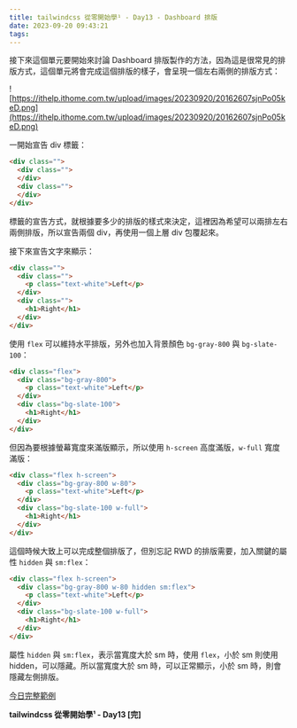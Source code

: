 ```yaml
---
title: tailwindcss 從零開始學¹ - Day13 - Dashboard 排版
date: 2023-09-20 09:43:21
tags:
---
```

接下來這個單元要開始來討論 Dashboard 排版製作的方法，因為這是很常見的排版方式，這個單元將會完成這個排版的樣子，會呈現一個左右兩側的排版方式：

![https://ithelp.ithome.com.tw/upload/images/20230920/20162607sjnPo05keD.png](https://ithelp.ithome.com.tw/upload/images/20230920/20162607sjnPo05keD.png)

一開始宣告 div 標籤：

```html
<div class="">
  <div class="">
  </div>
  <div class="">
  </div>
</div>
```

標籤的宣告方式，就根據要多少的排版的樣式來決定，這裡因為希望可以兩排左右兩側排版，所以宣告兩個 div，再使用一個上層 div 包覆起來。

接下來宣告文字來顯示：

```html
<div class="">
  <div class="">
    <p class="text-white">Left</p>
  </div>
  <div class="">
    <h1>Right</h1>
  </div>
</div>
```

使用 `flex` 可以維持水平排版，另外也加入背景顏色 `bg-gray-800` 與 `bg-slate-100`：

```html
<div class="flex">
  <div class="bg-gray-800">
    <p class="text-white">Left</p>
  </div>
  <div class="bg-slate-100">
    <h1>Right</h1>
  </div>
</div>
```

但因為要根據螢幕寬度來滿版顯示，所以使用 `h-screen` 高度滿版，`w-full` 寬度滿版：

```html
<div class="flex h-screen">
  <div class="bg-gray-800 w-80">
    <p class="text-white">Left</p>
  </div>
  <div class="bg-slate-100 w-full">
    <h1>Right</h1>
  </div>
</div>
```

這個時候大致上可以完成整個排版了，但別忘記 RWD 的排版需要，加入關鍵的屬性 `hidden` 與 `sm:flex`：

```html
<div class="flex h-screen">
  <div class="bg-gray-800 w-80 hidden sm:flex">
    <p class="text-white">Left</p>
  </div>
  <div class="bg-slate-100 w-full">
    <h1>Right</h1>
  </div>
</div>
```

屬性 `hidden` 與 `sm:flex`，表示當寬度大於 sm 時，使用 `flex`，小於 sm 則使用 hidden，可以隱藏。所以當寬度大於 sm 時，可以正常顯示，小於 sm 時，則會隱藏左側排版。

[今日完整範例](https://play.tailwindcss.com/psKrs9fwkw?layout=horizontal&size=1546x720)

**tailwindcss 從零開始學¹ - Day13 [完]**